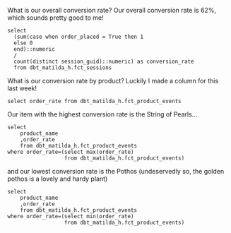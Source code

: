 What is our overall conversion rate?
Our overall conversion rate is 62%, which sounds pretty good to me!

```
select 
  (sum(case when order_placed = True then 1
  else 0
  end)::numeric 
  / 
  count(distinct session_guid)::numeric) as conversion_rate
  from dbt_matilda_h.fct_sessions
```

What is our conversion rate by product?
Luckily I made a column for this last week!

```
select order_rate from dbt_matilda_h.fct_product_events
```

Our item with the highest conversion rate is the String of Pearls...

```
select 
    product_name
    ,order_rate 
    from dbt_matilda_h.fct_product_events 
where order_rate=(select max(order_rate) 
                  from dbt_matilda_h.fct_product_events)
```

and our lowest conversion rate is the Pothos (undeservedly so, the golden pothos is a lovely  and hardy plant)
```
select 
    product_name
    ,order_rate 
    from dbt_matilda_h.fct_product_events 
where order_rate=(select min(order_rate) 
                  from dbt_matilda_h.fct_product_events)
```

